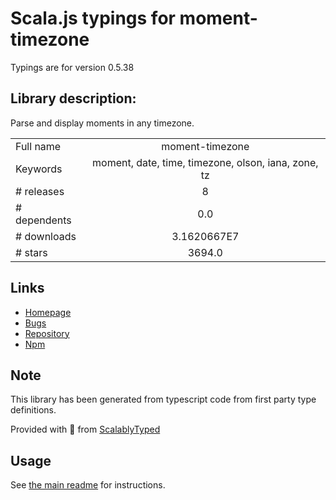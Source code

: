
# Scala.js typings for moment-timezone

Typings are for version 0.5.38

## Library description:
Parse and display moments in any timezone.

|                    |                 |
| ------------------ | :-------------: |
| Full name          | moment-timezone |
| Keywords           | moment, date, time, timezone, olson, iana, zone, tz |
| # releases         | 8 |
| # dependents       | 0.0 |
| # downloads        | 3.1620667E7 |
| # stars            | 3694.0 |

## Links
- [Homepage](http://momentjs.com/timezone/)
- [Bugs](https://github.com/moment/moment-timezone/issues)
- [Repository](https://github.com/moment/moment-timezone)
- [Npm](https://www.npmjs.com/package/moment-timezone)
    


## Note
This library has been generated from typescript code from first party type definitions.

Provided with :purple_heart: from [ScalablyTyped](https://github.com/oyvindberg/ScalablyTyped)

## Usage
See [the main readme](../../readme.md) for instructions.


